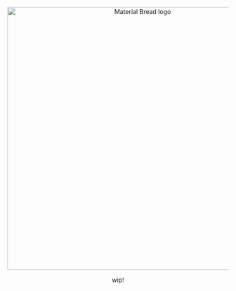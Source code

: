 <p align="center">
    <img width="600" src="https://github.com/user-attachments/assets/fde94527-7828-482e-b994-ce7658b3c2f7" alt="Material Bread logo">
</p>

<p align="center">
wip!
</p>
